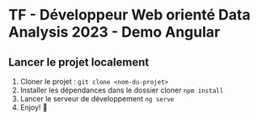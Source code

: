 # TF - Développeur Web orienté Data Analysis 2023 - Demo Angular

## Lancer le projet localement
1. Cloner le projet : ```git clone <nom-du-projet> ```
2. Installer les dépendances dans le dossier cloner ```npm install```
3. Lancer le serveur de développement ```ng serve```
4. Enjoy! 🎊
